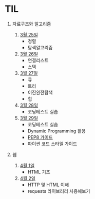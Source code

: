 # TIL

1. 자료구조와 알고리즘
   1. [3월 25일](자료구조알고리즘/0325.md)
      - 정렬
      - 탐색알고리즘
   2. [3월 26일](자료구조알고리즘/0326.md)
      - 연결리스트
      - 스택
   3. [3월 27일](자료구조알고리즘/0327.md)
      - 큐
      - 트리
      - 이진완전탐색
      - 힙
   4. [3월 28일](자료구조알고리즘/0328.md)
      - 코딩테스트 실습
   5. [3월 29일](자료구조알고리즘/0329.md)
      - 코딩테스트 실습
      - Dynamic Programming 활용
      - [PEP8 가이드](PEP8.md)
      - 파이썬 코드 스타일 가이드

2. 웹
   1. [4월 1일](web/0401.md)
      - HTML 기초
   2. [4월 2일](web/0402.md)
      - HTTP 및 HTML 이해
      - requests 라이브러리 사용해보기